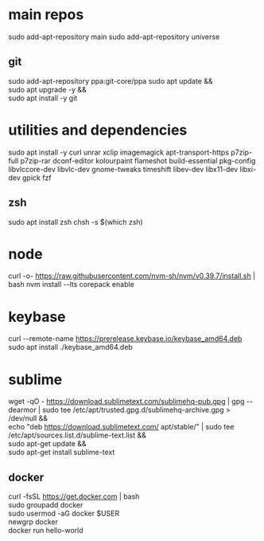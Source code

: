 # main repos
sudo add-apt-repository main
sudo add-apt-repository universe

## git
sudo add-apt-repository ppa:git-core/ppa
sudo apt update && \
sudo apt upgrade -y && \
sudo apt install -y git

# utilities and dependencies
sudo apt install -y curl unrar xclip imagemagick apt-transport-https p7zip-full p7zip-rar dconf-editor kolourpaint flameshot build-essential pkg-config libvlccore-dev libvlc-dev gnome-tweaks timeshift libev-dev libx11-dev libxi-dev gpick fzf

## zsh
sudo apt install zsh
chsh -s $(which zsh)

# node
curl -o- https://raw.githubusercontent.com/nvm-sh/nvm/v0.39.7/install.sh | bash
nvm install --lts
corepack enable

# keybase
curl --remote-name https://prerelease.keybase.io/keybase_amd64.deb
sudo apt install ./keybase_amd64.deb

# sublime
wget -qO - https://download.sublimetext.com/sublimehq-pub.gpg | gpg --dearmor | sudo tee /etc/apt/trusted.gpg.d/sublimehq-archive.gpg > /dev/null && \
echo "deb https://download.sublimetext.com/ apt/stable/" | sudo tee /etc/apt/sources.list.d/sublime-text.list && \
sudo apt-get update && \
sudo apt-get install sublime-text

## docker
curl -fsSL https://get.docker.com | bash  
sudo groupadd docker  
sudo usermod -aG docker $USER  
newgrp docker  
docker run hello-world  
